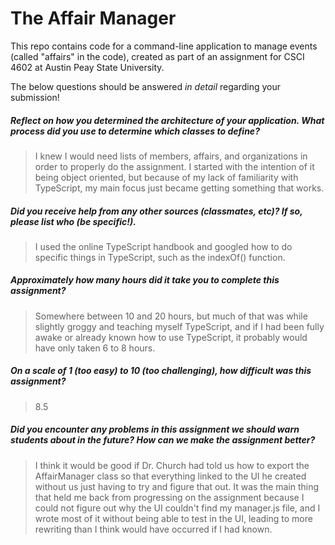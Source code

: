 # The Affair Manager

This repo contains code for a command-line application to manage events (called "affairs" in the code), created as part of an assignment for CSCI 4602 at Austin Peay State University.

The below questions should be answered _in detail_ regarding your submission!

##### Reflect on how you determined the architecture of your application. What process did you use to determine which classes to define? #####
> I knew I would need lists of members, affairs, and organizations in order to properly do the assignment. I started with the intention of it being object oriented, but because of my lack
> of familiarity with TypeScript, my main focus just became getting something that works. 


##### Did you receive help from any other sources (classmates, etc)? If so, please list who (be specific!). #####
> I used the online TypeScript handbook and googled how to do specific things in TypeScript, such as the indexOf() function.


##### Approximately how many hours did it take you to complete this assignment? #####
> Somewhere between 10 and 20 hours, but much of that was while slightly groggy and teaching myself TypeScript, and if I had been fully awake or already known how
> to use TypeScript, it probably would have only taken 6 to 8 hours.


##### On a scale of 1 (too easy) to 10 (too challenging), how difficult was this assignment? #####
> 8.5


##### Did you encounter any problems in this assignment we should warn students about in the future? How can we make the assignment better? #####
> I think it would be good if Dr. Church had told us how to export the AffairManager class so that everything linked to the UI he created without us just
> having to try and figure that out. It was the main thing that held me back from progressing on the assignment because I could not figure out why the UI
> couldn't find my manager.js file, and I wrote most of it without being able to test in the UI, leading to more rewriting than I think would have occurred
> if I had known.

